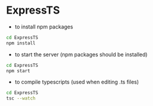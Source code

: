 ﻿# ExpressTS

- to install npm packages
```bash
cd ExpressTS
npm install
```

- to start the server (npm packages should be installed)
```bash
cd ExpressTS
npm start
```

- to compile typescripts (used when editing .ts files)
```bash
cd ExpressTS
tsc --watch
```
